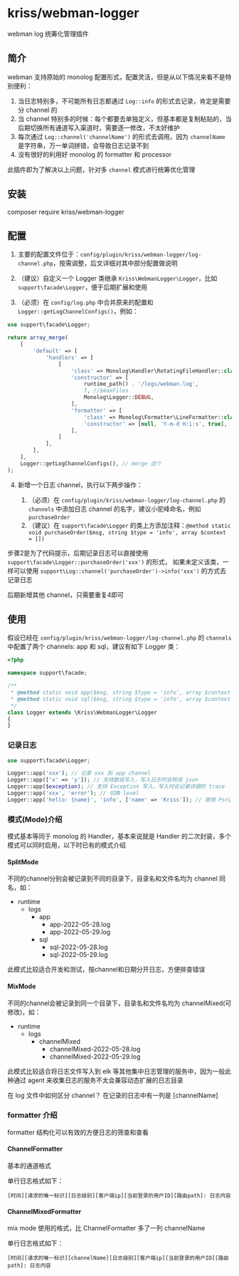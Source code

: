# kriss/webman-logger

webman log 统筹化管理插件

## 简介

webman 支持原始的 monolog 配置形式，配置灵活，但是从以下情况来看不是特别便利：

1. 当日志特别多，不可能所有日志都通过 `Log::info` 的形式去记录，肯定是需要分 channel 的
2. 当 channel 特别多的时候：每个都要去单独定义，但基本都是复制粘贴的，当后期切换所有通道写入渠道时，需要逐一修改，不太好维护
3. 每次通过 `Log::channel('channelName')` 的形式去调用，因为 `channelName` 是字符串，万一单词拼错，会导致日志记录不到
4. 没有很好的利用好 monolog 的 formatter 和 processor

此插件即为了解决以上问题，针对多 `channel` 模式进行统筹优化管理

## 安装

composer require kriss/webman-logger

## 配置

1. 主要的配置文件位于：`config/plugin/kriss/webman-logger/log-channel.php`，按需调整，后文详细对其中部分配置做说明

2. （建议）自定义一个 Logger 类继承 `Kriss\WebmanLogger\Logger`，比如 `support\facade\Logger`，便于后期扩展和使用

3. （必须）在 `config/log.php` 中合并原来的配置和 `Logger::getLogChannelConfigs()`，例如：

```php
use support\facade\Logger;

return array_merge(
    [
        'default' => [
            'handlers' => [
                [
                    'class' => Monolog\Handler\RotatingFileHandler::class,
                    'constructor' => [
                        runtime_path() . '/logs/webman.log',
                        7, //$maxFiles
                        Monolog\Logger::DEBUG,
                    ],
                    'formatter' => [
                        'class' => Monolog\Formatter\LineFormatter::class,
                        'constructor' => [null, 'Y-m-d H:i:s', true],
                    ],
                ]
            ],
        ],
    ],
    Logger::getLogChannelConfigs(), // merge 这个
);
```

4. 新增一个日志 channel，执行以下两步操作：

   1. （必须）在 `config/plugin/kriss/webman-logger/log-channel.php` 的 `channels` 中添加日志 channel 的名字，建议小驼峰命名，例如 `purchaseOrder`
   2. （建议）在 `support\facade\Logger` 的类上方添加注释：`@method static void purchaseOrder($msg, string $type = 'info', array $context = [])`

步骤2是为了代码提示，后期记录日志可以直接使用 `support\facade\Logger::purchaseOrder('xxx')` 的形式，
如果未定义该类，一样可以使用 `support\Log::channel('purchaseOrder')->info('xxx')` 的方式去记录日志

后期新增其他 channel，只需要重复4即可

## 使用

假设已经在 `config/plugin/kriss/webman-logger/log-channel.php` 的 `channels` 中配置了两个 channels: app 和 sql，建议有如下 Logger 类：

```php
<?php

namespace support\facade;

/**
 * @method static void app($msg, string $type = 'info', array $context = [])
 * @method static void sql($msg, string $type = 'info', array $context = [])
 */
class Logger extends \Kriss\WebmanLogger\Logger
{
}
```

### 记录日志

```php
use support\facade\Logger;

Logger::app('xxx'); // 记录 xxx 到 app channel
Logger::app(['x' => 'y']); // 支持数组写入，写入日志时会转成 json
Logger::app($exception); // 支持 Exception 写入，写入时会记录详细的 trace
Logger::app('xxx', 'error'); // 切换 level
Logger::app('hello: {name}', 'info', ['name' => 'Kriss']); // 使用 PsrLogMessageProcessor 处理，会记录成 "hello Kriss"
```

### 模式(Mode)介绍

模式基本等同于 monolog 的 Handler，基本来说就是 Handler 的二次封装，多个模式可以同时启用，以下时已有的模式介绍

#### SplitMode

不同的channel分别会被记录到不同的目录下，目录名和文件名均为 channel 同名，如：

- runtime
  - logs
    - app
      - app-2022-05-28.log
      - app-2022-05-29.log
    - sql
      - sql-2022-05-28.log
      - sql-2022-05-29.log

此模式比较适合开发和测试，按channel和日期分开日志，方便排查错误

#### MixMode

不同的channel会被记录到同一个目录下，目录名和文件名均为 channelMixed(可修改)，如：

- runtime
    - logs
        - channelMixed
            - channelMixed-2022-05-28.log
            - channelMixed-2022-05-29.log

此模式比较适合将日志文件写入到 elk 等其他集中日志管理的服务中，因为一般此种通过 agent 来收集日志的服务不太会兼容动态扩展的日志目录

在 log 文件中如何区分 channel？ 在记录的日志中有一列是 [channelName]

### formatter 介绍

formatter 结构化可以有效的方便日志的筛查和查看

#### ChannelFormatter

基本的通道格式

单行日志格式如下：

`[时间][请求的唯一标识][日志级别][客户端ip][当前登录的用户ID][路由path]: 日志内容`

#### ChannelMixedFormatter

mix mode 使用的格式，比 ChannelFormatter 多了一列 channelName

单行日志格式如下：

`[时间][请求的唯一标识][channelName][日志级别][客户端ip][当前登录的用户ID][路由path]: 日志内容`

